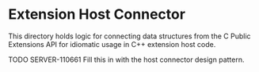 # Extension Host Connector

This directory holds logic for connecting data structures from the C Public Extensions API for
idiomatic usage in C++ extension host code.

TODO SERVER-110661 Fill this in with the host connector design pattern.

